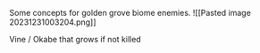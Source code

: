 Some concepts for golden grove biome enemies.
![[Pasted image 20231231003204.png]]

Vine / Okabe that grows if not killed